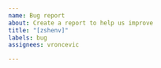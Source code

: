 ```yaml
---
name: Bug report
about: Create a report to help us improve
title: "[zshenv]"
labels: bug
assignees: vroncevic

---
```



